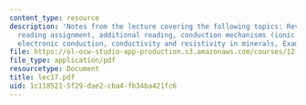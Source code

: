 ```yaml
---
content_type: resource
description: 'Notes from the lecture covering the following topics: Review questions,
  reading assignment, additional reading, conduction mechanisms (ionic conduction,
  electronic conduction, conductivity and resistivity in minerals, Example, and bibliography.'
file: https://ol-ocw-studio-app-production.s3.amazonaws.com/courses/12-108-structure-of-earth-materials-fall-2004/1c1185215f29dae2cba4fb34ba421fc6_lec17.pdf
file_type: application/pdf
resourcetype: Document
title: lec17.pdf
uid: 1c118521-5f29-dae2-cba4-fb34ba421fc6
---
```

